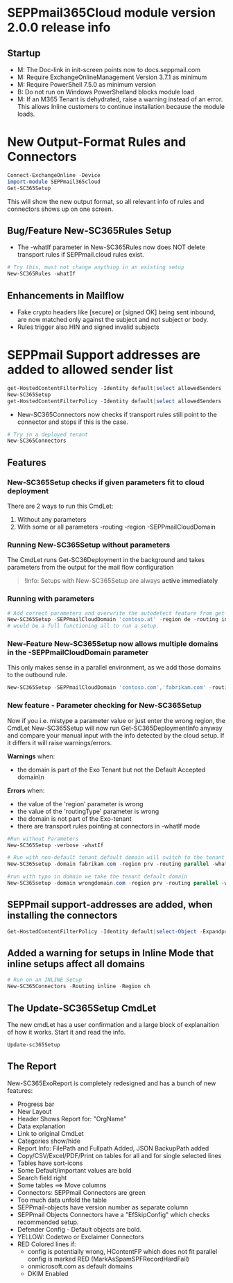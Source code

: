 
# SEPPmail365Cloud module version 2.0.0 release info

## Startup

* M: The Doc-link in init-screen points now to docs.seppmail.com
* M: Require ExchangeOnlineManagement Version 3.7.1 as minimum
* M: Require PowerShell 7.5.0 as minimum version
* B: Do not run on Windows PowerShelland blocks module load
* M: If an M365 Tenant is dehydrated, raise a warning instead of an error. This allows Inline customers to continue installation because the module loads.

# New Output-Format Rules and Connectors

```powershell
Connect-ExchangeOnline -Device
import-module SEPPmail365cloud
Get-SC365Setup
```

This will show the new output format, so all relevant info of rules and connectors shows up on one screen.

## Bug/Feature New-SC365Rules Setup

* The -whatIf parameter in New-SC365Rules now does NOT delete transport rules if SEPPmail.cloud rules exist.

```powershell
# Try this, must not change anything in an existing setup
New-SC365Rules -whatIf
```

## Enhancements in Mailflow

* Fake crypto headers like [secure] or [signed OK] being sent inbound, are now matched only against the subject and not subject or body.
* Rules trigger also HIN and signed invalid subjects
  
# SEPPmail Support addresses are added to allowed sender list

```powershell
get-HostedContentFilterPolicy -Identity default|select allowedSenders
New-SC365Setup
get-HostedContentFilterPolicy -Identity default|select allowedSenders

```

* New-SC365Connectors now checks if transport rules still point to the connector and stops if this is the case.

```powershell
# Try in a deployed tenant
New-SC365Connectors
```

## Features

### New-SC365Setup checks if given parameters fit to cloud deployment

There are 2 ways to run this CmdLet:

1. Without any parameters
2. With some or all parameters -routing -region -SEPPmailCloudDomain

### Running New-SC365Setup without parameters

The CmdLet runs Get-SC36Deployment in the background and takes parameters from the output for the mail flow configuration

>!Info: Setups with New-SC365Setup are always __active immediately__

### Running with parameters

```powershell
# Add correct parameters and overwrite the autodetect feature from get-sc365DeploymentInfo
New-SC365Setup -SEPPmailCloudDomain 'contoso.at' -region de -routing inline
# would be a full functioning all to run a setup.
```

### New-Feature New-SC365Setup now allows multiple domains in the -SEPPmailCloudDomain parameter

This only makes sense in a parallel environment, as we add those domains to the outbound rule.

```powershell
New-SC365Setup -SEPPmailCloudDomain 'contoso.com','fabrikam.com' -routing parallel -region prv -whatIf
```

### New feature - Parameter checking for New-SC365Setup

Now if you i.e. mistype a parameter value or just enter the wrong region, the CmdLet New-SC365Setup will now run Get-SC365DeploymentInfo anyway and compare your manual input with the info detected by the cloud setup. If it differs it will raise warnings/errors.

__Warnings__ when:

* the domain is part of the Exo Tenant but not the Default Accepted domain\n

__Errors__ when:

* the value of the 'region' parameter is wrong
* the value of the 'routingType' parameter is wrong
* the domain is not part of the Exo-tenant
* there are transport rules pointing at connectors in -whatIf mode

```powershell
#Run without Parameters
New-SC365Setup -verbose -whatIf
```

```powershell
# Run with non-default tenant default domain will switch to the tenant default domain
New-SC365setup -domain fabrikam.com -region prv -routing parallel -whatIf
```

```powershell
#run with typo in domain we take the tenant default domain
New-SC365setup -domain wrongdomain.com -region prv -routing parallel -whatIf
```

## SEPPmail support-addresses are added, when installing the connectors

```Powershell
Get-HostedContentFilterPolicy -Identity default|select-Object -Expandproperty allowedSenders
```

## Added a warning for setups in Inline Mode that inline setups affect all domains

```Powershell
# Run on an INLINE Setup
New-SC365Connectors -Routing inline -Region ch
```

## The Update-SC365Setup CmdLet

The new cmdLet has a user confirmation and a large block of explanaition of how it works. 
Start it and read the info.

```powershell
Update-sc365Setup
```

## The Report

New-SC365ExoReport is completely redesigned and has a bunch of new features: 

* Progress bar
* New Layout
* Header Shows Report for: "OrgName"
* Data explanation
* Link to original CmdLet
* Categories show/hide
* Report Info: FilePath and Fullpath Added, JSON BackupPath added
* Copy/CSV/Excel/PDF/Print on tables for all and for single selected lines
* Tables have sort-icons
* Some Default/important values are bold
* Search field right
* Some tables ==> Move columns
* Connectors: SEPPmail Connectors are green
* Too much data unfold the table
* SEPPmail-objects have version number as separate column
* SEPPmail Objects Connectors have a "EfSkipConfig" which checks recommended setup.
* Defender Config - Default objects are bold.
* YELLOW: Codetwo or Exclaimer Connectors
* RED Colored lines if:
  * config is potentially wrong, HContentFP which does not fit parallel config is marked RED (MarkAsSpamSPFRecordHardFail)
  * onmicrosoft.com as default domains
  * DKIM Enabled
